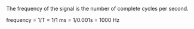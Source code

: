 The frequency of the signal is the number of complete cycles per second.

frequency = 1/T = 1/1 ms = 1/0.001s = 1000 Hz
